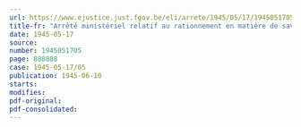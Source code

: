 ```yaml
---
url: https://www.ejustice.just.fgov.be/eli/arrete/1945/05/17/1945051705/justel
title-fr: "Arrêté ministériel relatif au rationnement en matière de savon"
date: 1945-05-17
source:
number: 1945051705
page: 888888
case: 1945-05-17/05
publication: 1945-06-10
starts:
modifies:
pdf-original:
pdf-consolidated:
---
```


